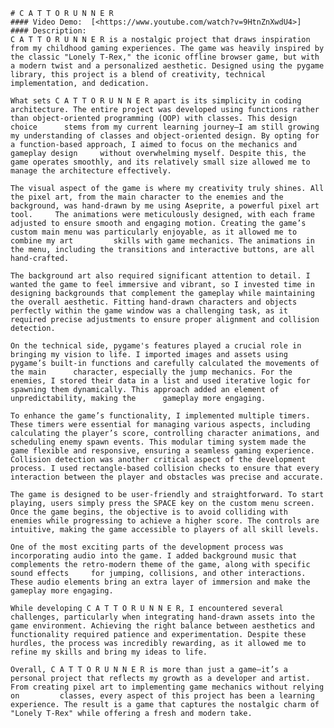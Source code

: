     # C A T T O R U N N E R 
    #### Video Demo:  [<https://www.youtube.com/watch?v=9HtnZnXwdU4>]
    #### Description:
    C A T T O R U N N E R is a nostalgic project that draws inspiration from my childhood gaming experiences. The game was heavily inspired by the classic "Lonely T-Rex," the iconic offline browser game, but with     a modern twist and a personalized aesthetic. Designed using the pygame library, this project is a blend of creativity, technical implementation, and dedication.

    What sets C A T T O R U N N E R apart is its simplicity in coding architecture. The entire project was developed using functions rather than object-oriented programming (OOP) with classes. This design choice      stems from my current learning journey—I am still growing my understanding of classes and object-oriented design. By opting for a function-based approach, I aimed to focus on the mechanics and gameplay design     without overwhelming myself. Despite this, the game operates smoothly, and its relatively small size allowed me to manage the architecture effectively.
    
    The visual aspect of the game is where my creativity truly shines. All the pixel art, from the main character to the enemies and the background, was hand-drawn by me using Aseprite, a powerful pixel art tool.     The animations were meticulously designed, with each frame adjusted to ensure smooth and engaging motion. Creating the game’s custom main menu was particularly enjoyable, as it allowed me to combine my art         skills with game mechanics. The animations in the menu, including the transitions and interactive buttons, are all hand-crafted.
    
    The background art also required significant attention to detail. I wanted the game to feel immersive and vibrant, so I invested time in designing backgrounds that complement the gameplay while maintaining        the overall aesthetic. Fitting hand-drawn characters and objects perfectly within the game window was a challenging task, as it required precise adjustments to ensure proper alignment and collision detection.
    
    On the technical side, pygame's features played a crucial role in bringing my vision to life. I imported images and assets using pygame’s built-in functions and carefully calculated the movements of the main      character, especially the jump mechanics. For the enemies, I stored their data in a list and used iterative logic for spawning them dynamically. This approach added an element of unpredictability, making the      gameplay more engaging.
    
    To enhance the game’s functionality, I implemented multiple timers. These timers were essential for managing various aspects, including calculating the player’s score, controlling character animations, and        scheduling enemy spawn events. This modular timing system made the game flexible and responsive, ensuring a seamless gaming experience. Collision detection was another critical aspect of the development           process. I used rectangle-based collision checks to ensure that every interaction between the player and obstacles was precise and accurate.
    
    The game is designed to be user-friendly and straightforward. To start playing, users simply press the SPACE key on the custom menu screen. Once the game begins, the objective is to avoid colliding with           enemies while progressing to achieve a higher score. The controls are intuitive, making the game accessible to players of all skill levels.
    
    One of the most exciting parts of the development process was incorporating audio into the game. I added background music that complements the retro-modern theme of the game, along with specific sound effects     for jumping, collisions, and other interactions. These audio elements bring an extra layer of immersion and make the gameplay more engaging.
    
    While developing C A T T O R U N N E R, I encountered several challenges, particularly when integrating hand-drawn assets into the game environment. Achieving the right balance between aesthetics and             functionality required patience and experimentation. Despite these hurdles, the process was incredibly rewarding, as it allowed me to refine my skills and bring my ideas to life.
    
    Overall, C A T T O R U N N E R is more than just a game—it’s a personal project that reflects my growth as a developer and artist. From creating pixel art to implementing game mechanics without relying on         classes, every aspect of this project has been a learning experience. The result is a game that captures the nostalgic charm of "Lonely T-Rex" while offering a fresh and modern take.

    
    
